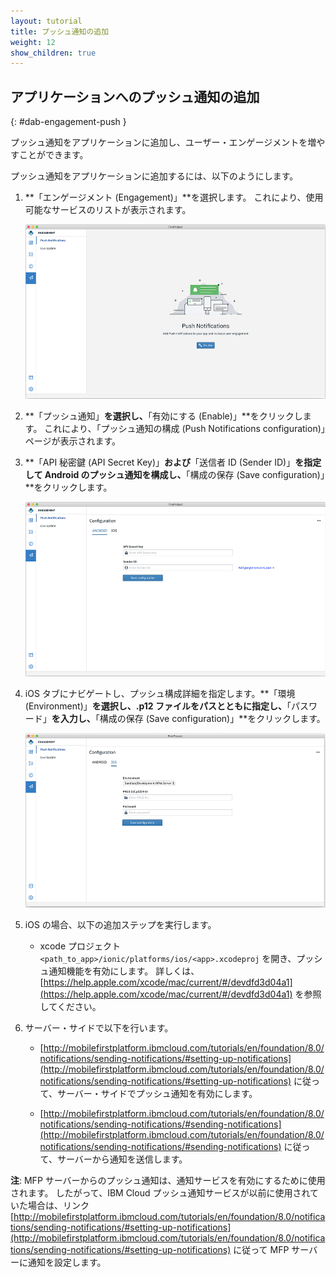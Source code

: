 ```yaml
---
layout: tutorial
title: プッシュ通知の追加
weight: 12
show_children: true
---
```

<!-- NLS_CHARSET=UTF-8 -->
## アプリケーションへのプッシュ通知の追加
{: #dab-engagement-push }

プッシュ通知をアプリケーションに追加し、ユーザー・エンゲージメントを増やすことができます。

プッシュ通知をアプリケーションに追加するには、以下のようにします。

1. **「エンゲージメント (Engagement)」**を選択します。 これにより、使用可能なサービスのリストが表示されます。

    ![エンゲージメントのプッシュ](dab-push-notification.png)

2. **「プッシュ通知」**を選択し、**「有効にする (Enable)」**をクリックします。 これにより、「プッシュ通知の構成 (Push Notifications configuration)」ページが表示されます。

3. **「API 秘密鍵 (API Secret Key)」**および**「送信者 ID (Sender ID)」**を指定して Android のプッシュ通知を構成し、**「構成の保存 (Save configuration)」**をクリックします。

    ![エンゲージメントのプッシュ通知の Android 構成](dab-push-android-config.png)

4. iOS タブにナビゲートし、プッシュ構成詳細を指定します。**「環境 (Environment)」**を選択し、.p12 ファイルをパスとともに指定し、**「パスワード」**を入力し、**「構成の保存 (Save configuration)」**をクリックします。

    ![エンゲージメントのプッシュ通知の iOS 構成](dab-push-ios-config.png)

5. iOS の場合、以下の追加ステップを実行します。
    * xcode プロジェクト `<path_to_app>/ionic/platforms/ios/<app>.xcodeproj` を開き、プッシュ通知機能を有効にします。 詳しくは、[https://help.apple.com/xcode/mac/current/#/devdfd3d04a1](https://help.apple.com/xcode/mac/current/#/devdfd3d04a1) を参照してください。

6. サーバー・サイドで以下を行います。
 
    * [http://mobilefirstplatform.ibmcloud.com/tutorials/en/foundation/8.0/notifications/sending-notifications/#setting-up-notifications](http://mobilefirstplatform.ibmcloud.com/tutorials/en/foundation/8.0/notifications/sending-notifications/#setting-up-notifications) に従って、サーバー・サイドでプッシュ通知を有効にします。

    * [http://mobilefirstplatform.ibmcloud.com/tutorials/en/foundation/8.0/notifications/sending-notifications/#sending-notifications](http://mobilefirstplatform.ibmcloud.com/tutorials/en/foundation/8.0/notifications/sending-notifications/#sending-notifications) に従って、サーバーから通知を送信します。

**注**:
MFP サーバーからのプッシュ通知は、通知サービスを有効にするために使用されます。 したがって、IBM Cloud プッシュ通知サービスが以前に使用されていた場合は、リンク [http://mobilefirstplatform.ibmcloud.com/tutorials/en/foundation/8.0/notifications/sending-notifications/#setting-up-notifications](http://mobilefirstplatform.ibmcloud.com/tutorials/en/foundation/8.0/notifications/sending-notifications/#setting-up-notifications) に従って MFP サーバーに通知を設定します。

